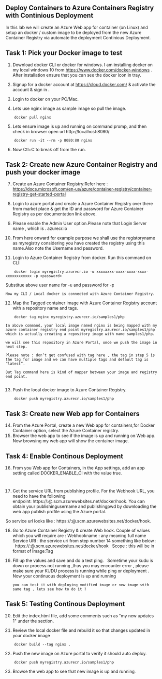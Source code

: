 ## Deploy Containers to Azure Containers Registry with Continious Deployment

In this lab we will create an Azure Web app for container (on Linux) and setup an docker / custom image to be deployed from the new Azure Container Registry via automate the deployment Continious Deployment.

## Task 1: Pick your Docker image to test

1. Download docker CLI or docker for windows. I am installing docker on my local windows 10 from https://www.docker.com/docker-windows . After installation ensure that you can see the docker icon in tray.

2. Signup for a docker account at https://cloud.docker.com/ & activate the account & sign in .

3. Login to docker on your PC/Mac.

4. Lets use nginx image as sample image so pull the image. 

```	 
    docker pull nginx
```

5. Lets ensure image is up and running on command promp, and then check in browser open url  http://localhost:8080/ 

```
	docker run -it --rm -p 8080:80 nginx
```	

6. Now Ctl+C to break off from the run. 

## Task 2: Create new Azure Container Registry and push your docker image

7. Create an Azure Container Registry:Refer here : https://docs.microsoft.com/en-us/azure/container-registry/container-registry-get-started-portal 

8. Login to azure portal and create a Azure Container Registry over there from market place & get the ID and password for Azure Container Registry  as per documentation link above.

9. Please enable the Admin User option.Please note that Login Server name  , which is  <registoryname>. azurecr.io
		 
10. From here onward for example purpose we shall use the registoryname as myregistry considering you have created the registry using this name.Also note the Username and password.

11. Login to Azure Container Registry from docker. Run this command on CLI 
```
	docker login myregistry.azurecr.io -u xxxxxxxx-xxxx-xxxx-xxxx-xxxxxxxxxxxx -p <password>
```

Substitue above user name for -u and password for -p

    Now my CLI / Local docker is connected with Azure Container Registry.
		
12. Map the Tagged container image with Azure Container Registry account with a repository name and tags.
		 
```		 
	docker tag nginx myregistry.azurecr.io/samples1/php
```
	In above command, your local image named nginx is being mapped with my azure container registry end point myregistry.azurecr.io/samples1/php  which is actually creating a repository image with name samples1/php. 
				 
	we will see this repository in Azure Portal, once we push the image in next step.
		 
	Please note : don’t get confused with tag here , the tag in step 5 is the tag for image and we can have multiple tags and default tag is “latest”.
		 
	But Tag command here is kind of mapper between your image and registry end point.
		 
13. Push the local docker image to Azure Container Registry.

```
	docker push myregistry.azurecr.io/samples1/php
```
## Task 3: Create new Web app for Containers

14. From the Azure Portal,  create a new Web app for containers,for Docker Container option, select the Azure Container registry.
		 
15. Browser the web app to see if the image is up and running on Web app. Now browsing my web app will show the container image.		 
		
## Task 4: Enable Continous Deployment

16. From you Web app for Containers, in the App settings, add an app setting called DOCKER_ENABLE_CI with the value true. 
		
		 
17. Get the service URL from publishing profile. For the Webhook URL, you need to have the following endpoint: https://<publishingusername>:<publishingpwd>@<sitename>.scm.azurewebsites.net/docker/hook. You can obtain your publishingusername and publishingpwd by downloading the web app publish profile using the Azure portal.

So service url looks like :
		https://<publishingusername>:<publishingpwd>@<sitename>.scm.azurewebsites.net/docker/hook.
	
18. Go to Azure Container Registry & create Web hook.
		Couple of values which you will require are :
		Webhookname : any meaning full name
		Service URI : the service uri from step number 14 something like below : 
		 
		https://<publishingusername>:<publishingpwd>@<sitename>.scm.azurewebsites.net/docker/hook
		 
		Scope : this will be in format of Image:Tag  	
	
19. Fill up the values and save and do a test ping.
		 
		Sometime your kudu is down or process not running ,thus you may encounter error , please make sure your KUDU process is running while ping or deployment .
		 
        Now your continuous deployment is up and running
        
        
        you can test it with deploying modified image or new image with same tag , lets see how to do it ?

## Task 5: Testing Continous Deployment

20. Edit the index.html file, add some comments such as "my new updates 1" under the <body> section.

21. Review the local docker file and rebuild it so that changes updated in your docker image

```
    docker build --tag nginx .
```
22. Push the new image on Azure portal to verify it should auto deploy.

```
    docker push myregistry.azurecr.io/samples1/php
```

23. Browse the web app to see that new image is up and running.
